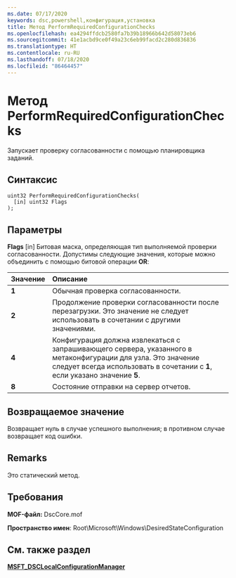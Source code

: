 ```yaml
---
ms.date: 07/17/2020
keywords: dsc,powershell,конфигурация,установка
title: Метод PerformRequiredConfigurationChecks
ms.openlocfilehash: ea4294ffdcb2580fa7b39b18966b642d58073eb6
ms.sourcegitcommit: 41e1acbd9ce0f49a23c6eb99facd2c280d836836
ms.translationtype: HT
ms.contentlocale: ru-RU
ms.lasthandoff: 07/18/2020
ms.locfileid: "86464457"
---
```

# <a name="performrequiredconfigurationchecks-method"></a>Метод PerformRequiredConfigurationChecks

Запускает проверку согласованности с помощью планировщика заданий.

## <a name="syntax"></a>Синтаксис

```mof
uint32 PerformRequiredConfigurationChecks(
  [in] uint32 Flags
);
```

## <a name="parameters"></a>Параметры

**Flags** \[in\] Битовая маска, определяющая тип выполняемой проверки согласованности. Допустимы следующие значения, которые можно объединить с помощью битовой операции **OR**:

|Значение |Описание |
|:--- |:---|
|**1** | Обычная проверка согласованности. |
|**2** | Продолжение проверки согласованности после перезагрузки. Это значение не следует использовать в сочетании с другими значениями. |
|**4** | Конфигурация должна извлекаться с запрашивающего сервера, указанного в метаконфигурации для узла. Это значение следует всегда использовать в сочетании с **1**, если указано значение **5**. |
|**8** | Состояние отправки на сервер отчетов. |

## <a name="return-value"></a>Возвращаемое значение

Возвращает нуль в случае успешного выполнения; в противном случае возвращает код ошибки.

## <a name="remarks"></a>Remarks

Это статический метод.

## <a name="requirements"></a>Требования

**MOF-файл:** DscCore.mof

**Пространство имен**: Root\Microsoft\Windows\DesiredStateConfiguration

## <a name="see-also"></a>См. также раздел

[**MSFT_DSCLocalConfigurationManager**](msft-dsclocalconfigurationmanager.md)
